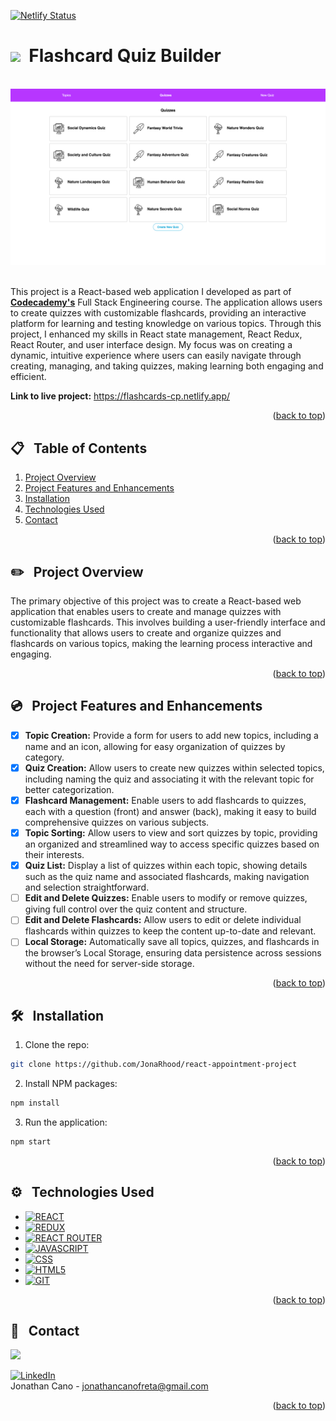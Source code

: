 <a id="readme-top"></a>

[![Netlify Status](https://api.netlify.com/api/v1/badges/232bd46e-23c2-4478-9490-61fdcbf23020/deploy-status)](https://app.netlify.com/sites/flashcards-cp/deploys)


# <img src="https://media.giphy.com/media/ffumjakqlYO2kaRPKL/giphy.gif?cid=790b7611krpdermigmst5mjlw59ha0zhrqh979x7gy7cdo3h&ep=v1_gifs_search&rid=giphy.gif&ct=s" width="30">&nbsp; Flashcard Quiz Builder
<br />
<div align="center">
    <img src="./src/resources/localhost_3000_quizzes.png" alt="Logo" width="750" >
</div>
<br />


This project is a React-based web application I developed as part of **<a href="https://www.codecademy.com">Codecademy's</a>** Full Stack Engineering course. The application allows users to create quizzes with customizable flashcards, providing an interactive platform for learning and testing knowledge on various topics. Through this project, I enhanced my skills in React state management, React Redux, React Router, and user interface design. My focus was on creating a dynamic, intuitive experience where users can easily navigate through creating, managing, and taking quizzes, making learning both engaging and efficient.


**Link to live project:** <a href="https://flashcards-cp.netlify.app/">https://flashcards-cp.netlify.app/</a><br/>



<p align="right">(<a href="#readme-top">back to top</a>)</p>

## 📋 &nbsp; Table of Contents

1. [Project Overview](#project-overview)
2. [Project Features and Enhancements](#features)
3. [Installation](#installation)
4. [Technologies Used](#technologies-used)
5. [Contact](#contact)

<p align="right">(<a href="#readme-top">back to top</a>)</p>


## ✏️ &nbsp; <a id="project-overview">Project Overview</a>

The primary objective of this project was to create a React-based web application that enables users to create and manage quizzes with customizable flashcards. This involves building a user-friendly interface and functionality that allows users to create and organize quizzes and flashcards on various topics, making the learning process interactive and engaging.

<p align="right">(<a href="#readme-top">back to top</a>)</p>

## 💿 &nbsp; <a id="features">Project Features and Enhancements</a>

- [x] **Topic Creation:** Provide a form for users to add new topics, including a name and an icon, allowing for easy organization of quizzes by category.
- [x] **Quiz Creation:** Allow users to create new quizzes within selected topics, including naming the quiz and associating it with the relevant topic for better categorization.
- [x] **Flashcard Management:** Enable users to add flashcards to quizzes, each with a question (front) and answer (back), making it easy to build comprehensive quizzes on various subjects.
- [x] **Topic Sorting:** Allow users to view and sort quizzes by topic, providing an organized and streamlined way to access specific quizzes based on their interests.
- [x] **Quiz List:** Display a list of quizzes within each topic, showing details such as the quiz name and associated flashcards, making navigation and selection straightforward.
- [ ] **Edit and Delete Quizzes:** Enable users to modify or remove quizzes, giving full control over the quiz content and structure.
- [ ] **Edit and Delete Flashcards:** Allow users to edit or delete individual flashcards within quizzes to keep the content up-to-date and relevant.
- [ ] **Local Storage:** Automatically save all topics, quizzes, and flashcards in the browser’s Local Storage, ensuring data persistence across sessions without the need for server-side storage.

<p align="right">(<a href="#readme-top">back to top</a>)</p>

## 🛠️ &nbsp; <a id="installation">Installation</a>

1. Clone the repo:
```bash
git clone https://github.com/JonaRhood/react-appointment-project
```

2. Install NPM packages:
```bash
npm install
```

3. Run the application:
```bash
npm start
```

<p align="right">(<a href="#readme-top">back to top</a>)</p>

## ⚙️ &nbsp; <a id="technologies-used">Technologies Used</a>

* [![REACT][REACT.js]][REACT-url]
* [![REDUX][REDUX.js]][REDUX-url]
* [![REACT ROUTER][REACTROUTER.js]][REACTROUTER-url]
* [![JAVASCRIPT][JAVASCRIPT.js]][JAVASCRIPT-url]
* [![CSS][CSS.js]][CSS-url]
* [![HTML5][HTML5.js]][HTML5-url]
* [![GIT][GIT.js]][GIT-url]

<p align="right">(<a href="#readme-top">back to top</a>)</p>

## 👤 &nbsp; <a id="contact">Contact</a>

<a href="https://github.com/JonaRhood/react-redux-flashcards/graphs/contributors">
  <img src="https://contrib.rocks/image?repo=JonaRhood/react-redux-flashcards" />
</a>

[![LinkedIn][linkedin-shield]][linkedin-url] <br />
Jonathan Cano -  jonathancanofreta@gmail.com

<p align="right">(<a href="#readme-top">back to top</a>)</p>

[product-screenshot]: ./src/resources/img/screen2.png
[linkedin-shield]: https://img.shields.io/badge/-LinkedIn-blue.svg?style=for-the-badge&logo=linkedin&colorBlue
[linkedin-url]: https://www.linkedin.com/in/jonathancanocalduch
[React.js]: https://img.shields.io/badge/React-20232A?style=for-the-badge&logo=react&logoColor=61DAFB
[React-url]: https://reactjs.org/
[Redux.js]: https://img.shields.io/badge/Redux-3a3e6c?style=for-the-badge&logo=redux&logoColor=violet
[Redux-url]: https://redux.js.org/
[Reactrouter.js]: https://img.shields.io/badge/React%20router-20232A?style=for-the-badge&logo=reactrouter&logoColor=white
[Reactrouter-url]: https://reactrouter.com/
[Javascript.js]: https://img.shields.io/badge/Javascript-3b473e?style=for-the-badge&logo=JavaScript&logoColor=Y
[Javascript-url]: https://developer.mozilla.org/es/docs/Web/JavaScript
[Jest.js]: https://img.shields.io/badge/Jest.js-20232A?style=for-the-badge&logo=jest&logoColor=orange
[Jest-url]: https://jestjs.io/
[CSS.js]: https://img.shields.io/badge/CSS3-001569?style=for-the-badge&logo=css3&logoColor=306af1
[CSS-url]: https://developer.mozilla.org/es/docs/Web/CSS
[HTML5.js]: https://img.shields.io/badge/HTML5-2d1f09?style=for-the-badge&logo=html5&logoColor=e8571f
[HTML5-url]: https://developer.mozilla.org/es/docs/Glossary/HTML5
[Git.js]: https://img.shields.io/badge/git-002c05?style=for-the-badge&logo=git&logoColor=e8571f
[Git-url]: https://git-scm.com/
